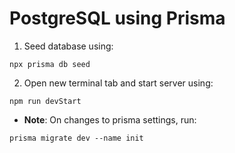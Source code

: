 # PostgreSQL using Prisma
1. Seed database using:
```
npx prisma db seed
```
2. Open new terminal tab and start server using:
```
npm run devStart
```

* <b>Note</b>: On changes to prisma settings, run:
```
prisma migrate dev --name init
```